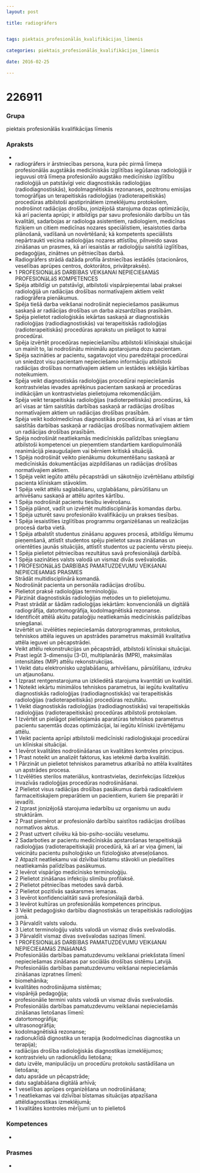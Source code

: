 ```yaml
---
layout: post
    
title: radiogrāfers

    
tags: piektais_profesionālās_kvalifikācijas_līmenis
    
categories: piektais_profesionālās_kvalifikācijas_līmenis
    
date: 2016-02-25
    
---
```

# 226911

### Grupa
piektais profesionālās kvalifikācijas līmenis


### Apraksts

* 
* radiogrāfers ir ārstniecības persona, kura pēc pirmā līmeņa profesionālās augstākās medicīniskās izglītības iegūšanas radioloģijā ir ieguvusi otrā līmeņa profesionālo augstāko medicīnisko izglītību radioloģijā un patstāvīgi veic diagnostiskās radioloģijas (radiodiagnostiskās), kodolmagnētiskās rezonanses, pozitronu emisijas tomogrāfijas un terapeitiskās radioloģijas (radioterapeitiskās) procedūras atbilstoši apstiprinātiem izmeklējumu protokoliem, nodrošinot radiācijas drošību, jonizējošā starojuma dozas optimizāciju, kā arī pacienta aprūpi; ir atbildīgs par savu profesionālo darbību un tās kvalitāti, sadarbojas ar radiologa asistentiem, radiologiem, medicīnas fiziķiem un citiem medicīnas nozares speciālistiem, iesaistoties darba plānošanā, vadīšanā un novērtēšanā; kā kompetents speciālists nepārtraukti veicina radioloģijas nozares attīstību, pilnveido savas zināšanas un prasmes, kā arī iesaistās ar radioloģiju saistītā izglītības, pedagoģijas, zinātnes un pētniecības darbā. 
* 	Radiogrāfers strādā dažāda profila ārstniecības iestādēs (stacionāros, veselības aprūpes centros, doktorātos, privātpraksēs). 
* 	1 PROFESIONāLāS DARBīBAS VEIKšANAI NEPIECIEšAMāS PROFESIONāLāS KOMPETENCES 
* 	 Spēja atbildīgi un patstāvīgi, atbilstoši vispārpieņemtai labai praksei radioloģijā un radiācijas drošības normatīvajiem aktiem veikt radiogrāfera pienākumus. 
* 	 Spēja tiešā darba veikšanai nodrošināt nepieciešamos pasākumus saskaņā ar radiācijas drošības un darba aizsardzības prasībām. 
* 	 Spēja pielietot radioloģiskās iekārtas saskaņā ar diagnostiskās radioloģijas (radiodiagnostiskās) vai terapeitiskās radioloģijas (radioterapeitiskās) procedūras aprakstu un pielāgot to katrai procedūrai. 
* 	 Spēja izvērtēt procedūras nepieciešamību atbilstoši klīniskajai situācijai un mainīt to, lai nodrošinātu minimālu apstarojuma dozu pacientam. 
* 	 Spēja sazināties ar pacientu, sagatavojot viņu paredzētajai procedūrai un sniedzot visu pacientam nepieciešamo informāciju atbilstoši radiācijas drošības normatīvajiem aktiem un iestādes iekšējās kārtības noteikumiem. 
* 	 Spēja veikt diagnostiskās radioloģijas procedūrai nepieciešamās kontrastvielas ievades aprēķinus pacientam saskaņā ar procedūras indikācijām un kontrastvielas pielietojuma rekomendācijām. 
* 	 Spēja veikt terapeitiskās radioloģijas (radioterpeitiskās) procedūras, kā arī visas ar tām saistītās darbības saskaņā ar radiācijas drošības normatīvajiem aktiem un radiācijas drošības prasībām. 
* 	 Spēja veikt kodolmedicīnas diagnostikās procedūras, kā arī visas ar tām saistītās darbības saskaņā ar radiācijas drošības normatīvajiem aktiem un radiācijas drošības prasībām.
*  	 Spēja nodrošināt neatliekamās medicīniskās palīdzības sniegšanu atbilstoši kompetencei un pieņemtiem standartiem kardiopulmonālā reanimācijā pieaugušajiem vai bērniem kritiskā situācijā. 
* 	1 Spēja nodrošināt veikto pienākumu dokumentēšanu saskaņā ar medicīniskās dokumentācijas aizpildīšanas un radiācijas drošības normatīvajiem aktiem. 
* 	1 Spēja veikt iegūto attēlu pēcapstrādi un sākotnējo izvērtēšanu atbilstīgi pacienta klīniskam stāvoklim. 
* 	1 Spēja veikt attēlu saglabāšanu, uzglabāšanu, pārsūtīšanu un arhivēšanu saskaņā ar attēlu aprites kārtību. 
* 	1 Spēja nodrošināt pacientu tiesību ievērošanu. 
* 	1 Spēja plānot, vadīt un izvērtēt multidisciplinārās komandas darbu. 
* 	1 Spēja uzturēt savu profesionālo kvalifikāciju un prakses tiesības. 
* 	1 Spēja iesaistīties izglītības programmu organizēšanas un realizācijas procesā darba vietā. 
* 	1 Spēja atbalstīt studentus zināšanu apguves procesā, atbildīgu lēmumu pieņemšanā, attīstīt studentos spēju pielietot savas zināšanas un orientēties jaunās situācijās, attīstīt studentos uz pacientu vērstu pieeju. 
* 	1 Spēja pielietot pētniecības rezultātus savā profesionālajā darbībā. 
* 	1 Spēja sazināties valsts valodā un vismaz divās svešvalodās.
*  	1 PROFESIONāLāS DARBīBAS PAMATUZDEVUMU VEIKšANAI NEPIECIEšAMāS PRASMES 
* 	 Strādāt multidisciplinārā komandā. 
* 	 Nodrošināt pacienta un personāla radiācijas drošību. 
* 	 Pielietot praksē radioloģijas terminoloģiju. 
* 	 Pārzināt diagnostiskās radioloģijas metodes un to pielietojumu. 
* 	 Prast strādāt ar šādām radioloģijas iekārtām: konvencionālā un digitālā radiogrāfija, datortomogrāfija, kodolmagnētiskā rezonanse. 
* 	 Identificēt attēlā akūtu pataloģiju neatliekamās medicīniskās palīdzības sniegšanai. 
* 	 Izvērtēt un izvēlēties nepieciešamās datorprogrammas, protokolus, tehniskos attēla ieguves un apstrādes parametrus maksimāli kvalitatīva attēla ieguvei un pēcapstrādei. 
* 	 Veikt attēlu rekonstrukcijas un pēcapstrādi, atbilstoši klīniskai situācijai. 
* 	 Prast iegūt 3-dimensiju (3-D), multiplanārās (MPR), maksimālas intensitātes (MIP) attēlu rekonstrukcijas. 
* 	1 Veikt datu elektronisko uzglabāšanu, arhivēšanu, pārsūtīšanu, izdruku un atjaunošanu. 
* 	1 Izprast rentgenstarojuma un izkliedētā starojuma kvantitāti un kvalitāti. 
* 	1 Noteikt iekārtu minimālos tehniskos parametrus, lai iegūtu kvalitatīvu diagnostiskās radioloģijas (radiodiagnostiskās) vai terapeitiskās radioloģijas (radioterapeitiskās) procedūras rezultātu. 
* 	1 Veikt diagnostiskās radioloģijas (radiodiagnostiskās) vai terapeitiskās radioloģijas (radioterapeitiskās) procedūras atbilstoši protokolam. 
* 	1 Izvērtēt un pielāgot pielietojamās aparatūras tehniskos parametrus pacientu saņemtās dozas optimizācijai, lai iegūtu klīniski izvērtējamu attēlu. 
* 	1 Veikt pacienta aprūpi atbilstoši medicīniski radioloģiskajai procedūrai un klīniskai situācijai. 
* 	1 Ievērot kvalitātes nodrošināšanas un kvalitātes kontroles principus. 
* 	1 Prast noteikt un analizēt faktorus, kas ietekmē darba kvalitāti. 
* 	1 Pārzināt un pielietot tehniskos parametrus atkarībā no attēla kvalitātes un apstrādes procesa. 
* 	1 Izvēlēties sterilos materiālus, kontrastvielas, dezinfekcijas līdzekļus invazīvās radioloģijas procedūras nodrošināšanai. 
* 	2 Pielietot visus radiācijas drošības pasākumus darbā radioaktīviem farmaceitiskajiem preparātiem un pacientiem, kuriem šie preparāti ir ievadīti. 
* 	2 Izprast jonizējošā starojuma iedarbību uz organismu un audu struktūrām. 
* 	2 Prast piemērot ar profesionālo darbību saistītos radiācijas drošības normatīvos aktus. 
* 	2 Prast uztvert cilvēku kā bio-psiho-sociālu veselumu. 
* 	2 Sadarboties ar pacientu medicīniskās apstarošanas terapeitiskajā radioloģijas (radioterapeitiskajā) procedūrā, kā arī ar viņa ģimeni, lai veicinātu pacientu psiholoģisko un fizioloģisko atveseļošanos. 
* 	2 Atpazīt neatliekamu vai dzīvībai bīstamu stāvokli un piedalīties neatliekamās palīdzības pasākumus. 
* 	2 Ievērot vispārīgo medicīnisko terminoloģiju. 
* 	2 Pielietot zināšanas infekciju slimību profilaksē. 
* 	2 Pielietot pētniecības metodes savā darbā. 
* 	2 Pielietot pozitīvās saskarsmes iemaņas. 
* 	3 Ievērot konfidencialitāti savā profesionālajā darbā. 
* 	3 Ievērot kultūras un profesionālās kompetences principus. 
* 	3 Veikt pedagoģisko darbību diagnostiskās un terapeitiskās radioloģijas jomā. 
* 	3 Pārvaldīt valsts valodu. 
* 	3 Lietot terminoloģiju valsts valodā un vismaz divās svešvalodās. 
* 	3 Pārvaldīt vismaz divas svešvalodas saziņas līmenī. 
* 	1 PROFESIONāLāS DARBīBAS PAMATUZDEVUMU VEIKšANAI NEPIECIEšAMāS ZINāšANAS 
* 	 Profesionālās darbības pamatuzdevumu veikšanai priekšstata līmenī nepieciešamas zināšanas par sociālās drošības sistēmu Latvijā. 
* 	 Profesionālās darbības pamatuzdevumu veikšanai nepieciešamās zināšanas izpratnes līmenī: 
* 	 biomehānika; 
* 	 kvalitātes nodrošinājuma sistēmas; 
* 	 vispārējā pedagoģija; 
* 	 profesionālie termini valsts valodā un vismaz divās svešvalodās. 
* 	 Profesionālās darbības pamatuzdevumu veikšanai nepieciešamās zināšanas lietošanas līmenī: 
* 	 datortomogrāfija; 
* 	 ultrasonogrāfija; 
* 	 kodolmagnētiskā rezonanse; 
* 	 radionuklīdā dignostika un terapija (kodolmedicīnas diagnostika un terapija); 
* 	 radiācijas drošība radioloģiskās diagnostikas izmeklējumos; 
* 	 kontrastvielu un radionuklīdu lietošana; 
* 	 datu izvēle, manipulāciju un procedūru protokolu sastādīšana un lietošana; 
* 	 datu apsrāde un pēcapstrāde; 
* 	 datu saglabāšana digitālā arhīvā; 
* 	1 veselības aprūpes organizēšana un nodrošināšana; 
* 	1 neatliekamas vai dzīvībai bīstamas situācijas atpazīšana attēldiagnostikas izmeklējumā; 
* 	1 kvalitātes kontroles mērījumi un to pielietoš

### Kompetences

* 

### Prasmes 
* 